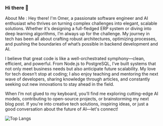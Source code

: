 ### Hi there 👋
About Me :
Hey there! I'm Omer, a passionate software engineer and AI enthusiast who thrives on turning complex challenges into elegant, scalable solutions. Whether it's designing a full-fledged ERP system or diving into deep learning algorithms, I’m always up for the challenge. My journey in tech has been all about crafting robust architectures, optimizing processes, and pushing the boundaries of what’s possible in backend development and AI.

I believe that great code is like a well-orchestrated symphony—clean, efficient, and powerful. From Node.js to PostgreSQL, I’ve built systems that not only meet business needs but also anticipate future scalability. My love for tech doesn’t stop at coding; I also enjoy teaching and mentoring the next wave of developers, sharing knowledge through articles, and constantly seeking out new innovations to stay ahead in the field.

When I’m not glued to my keyboard, you’ll find me exploring cutting-edge AI models, contributing to open-source projects, or brainstorming my next blog post. If you're into creative tech solutions, inspiring ideas, or just a good conversation about the future of AI—let's connect!

![Top Langs](https://github-readme-stats.vercel.app/api/top-langs/?username=codnomer&size_weight=0.5&count_weight=0.5)
<!--
**codnomer/codnomer** is a ✨ _special_ ✨ repository because its `README.md` (this file) appears on your GitHub profile.

Here are some ideas to get you started:

- 🔭 I’m currently working on ...
- 🌱 I’m currently learning ...
- 👯 I’m looking to collaborate on ...
- 🤔 I’m looking for help with ...
- 💬 Ask me about ...
- 📫 How to reach me: ...
- 😄 Pronouns: ...
- ⚡ Fun fact: ...
-->
